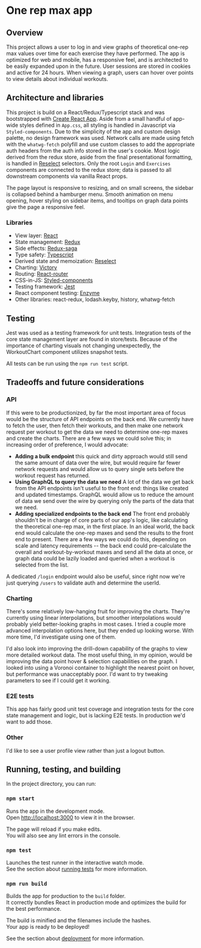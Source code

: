 # One rep max app

## Overview
This project allows a user to log in and view graphs of theoretical one-rep max values over time for each exercise they have performed. The app is optimized for web and mobile, has a responsive feel, and is architected to be easily expanded upon in the future. User sessions are stored in cookies and active for 24 hours. When viewing a graph, users can hover over points to view details about individual workouts.

## Architecture and libraries

This project is build on a React/Redux/Typescript stack and was bootstrapped with [Create React App](https://github.com/facebook/create-react-app). Aside from a small handful of app-wide styles defined in `App.css`, all styling is handled in Javascript via `Styled-components`. Due to the simplicity of the app and custom design palette, no design framework was used. Network calls are made using fetch with the `whatwg-fetch` polyfill and use custom classes to add the appropriate auth headers from the auth info stored in the user's cookie. Most logic derived from the redux store, aside from the final presentational formatting, is handled in [Reselect](https://github.com/reduxjs/reselect) selectors. Only the root `Login` and `Exercises` components are connected to the redux store; data is passed to all downstream components via vanilla React props.

The page layout is responsive to resizing, and on small screens, the sidebar is collapsed behind a hamburger menu. Smooth animation on menu opening, hover styling on sidebar items, and tooltips on graph data points give the page a responsive feel.

### Libraries
* View layer: [React](https://reactjs.org/)
* State management: [Redux](https://redux.js.org/)
* Side effects: [Redux-saga](https://github.com/redux-saga/redux-saga)
* Type safety: [Typescript](https://www.typescriptlang.org/)
* Derived state and memoization: [Reselect](https://github.com/reduxjs/reselect)
* Charting: [Victory](https://github.com/FormidableLabs/victory)
* Routing: [React-router](https://github.com/ReactTraining/react-router)
* CSS-in-JS: [Styled-components](https://www.styled-components.com/)
* Testing framework: [Jest](https://jestjs.io/)
* React component testing: [Enzyme](https://github.com/airbnb/enzyme)
* Other libraries: react-redux, lodash.keyby, history, whatwg-fetch

## Testing

Jest was used as a testing framework for unit tests. Integration tests of the core state management layer are found in store/tests. Because of the importance of charting visuals not changing unexpectedly, the WorkoutChart component utilizes snapshot tests.

All tests can be run using the `npm run test` script.

## Tradeoffs and future considerations

### API

If this were to be productionized, by far the most important area of focus would be the structure of API endpoints on the back end. We currently have to fetch the user, then fetch their workouts, and then make one network request per workout to get the data we need to determine one-rep maxes and create the charts. There are a few ways we could solve this; in increasing order of preference, I would advocate:

* **Adding a bulk endpoint** this quick and dirty approach would still send the same amount of data over the wire, but would require far fewer network requests and would allow us to query single sets before the workout request has returned.
* **Using GraphQL to query the data we need** A lot of the data we get back from the API endpoints isn't useful to the front end: things like created and updated timestamps. GraphQL would allow us to reduce the amount of data we send over the wire by querying only the parts of the data that we need.
* **Adding specialized endpoints to the back end** The front end probably shouldn't be in charge of core parts of our app's logic, like calculating the theoretical one-rep max, in the first place. In an ideal world, the back end would calculate the one-rep maxes and send the results to the front end to present. There are a few ways we could do this, depending on scale and latency requirements -- the back end could pre-calculate the overall and workout-by-workout maxes and send all the data at once, or graph data could be lazily loaded and queried when a workout is selected from the list.

A dedicated `/login` endpoint would also be useful, since right now we're just querying `/users` to validate auth and determine the userId.

### Charting

There's some relatively low-hanging fruit for improving the charts. They're currently using linear interpolations, but smoother interpolations would probably yield better-looking graphs in most cases. I tried a couple more advanced interpolation options here, but they ended up looking worse. With more time, I'd investigate using one of them.

I'd also look into improving the drill-down capability of the graphs to view more detailed workout data. The most useful thing, in my opinion, would be improving the data point hover & selection capabilities on the graph. I looked into using a Voronoi container to highlight the nearest point on hover, but performance was unacceptably poor. I'd want to try tweaking parameters to see if I could get it working.

### E2E tests
This app has fairly good unit test coverage and integration tests for the core state management and logic, but is lacking E2E tests. In production we'd want to add those.

### Other
I'd like to see a user profile view rather than just a logout button.

## Running, testing, and building

In the project directory, you can run:

### `npm start`

Runs the app in the development mode.<br>
Open [http://localhost:3000](http://localhost:3000) to view it in the browser.

The page will reload if you make edits.<br>
You will also see any lint errors in the console.

### `npm test`

Launches the test runner in the interactive watch mode.<br>
See the section about [running tests](https://facebook.github.io/create-react-app/docs/running-tests) for more information.

### `npm run build`

Builds the app for production to the `build` folder.<br>
It correctly bundles React in production mode and optimizes the build for the best performance.

The build is minified and the filenames include the hashes.<br>
Your app is ready to be deployed!

See the section about [deployment](https://facebook.github.io/create-react-app/docs/deployment) for more information.
